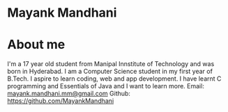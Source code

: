  # Mayank Mandhani 
# About me
I'm a 17 year old student from Manipal Innstitute of Technology and was born in Hyderabad. I am a Computer Science student in 
my first year of B.Tech. I aspire to learn coding, web and app development.
I have learnt C programming and Essentials of Java and I want to learn more.
Email: mayank.mandhani.mm@gmail.com
Github: https://github.com/MayankMandhani
